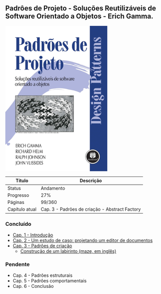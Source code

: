 ## Padrôes de Projeto - Soluções Reutilizáveis de Software Orientado a Objetos - Erich Gamma.

<img src="/readme/padroes-de-projetos.jpg" alt="Padrôes de Projeto - Soluções Reutilizáveis de Software Orientado a Objetos - Erich Gamma" title="Padrôes de Projeto - Soluções Reutilizáveis de Software Orientado a Objetos - Erich Gamma" width="320">

| Título         | Descrição                                      |
| -------------- | ---------------------------------------------- |
| Status         | Andamento                                      |
| Progresso      | 27%                                            |
| Páginas        | 99/360                                         |
| Capítulo atual | Cap. 3 - Padrôes de criação - Abstract Factory |

### Concluído

-  [Cap. 1 - Introdução](#)
-  [Cap. 2 - Um estudo de caso: projetando um editor de documentos](#)
-  [Cap. 3 - Padrôes de criação](#)
   -  [Construção de um labirinto (maze, em inglês)](#)

### Pendente

-  Cap. 4 - Padrôes estruturais
-  Cap. 5 - Padrôes comportamentais
-  Cap. 6 - Conclusão
